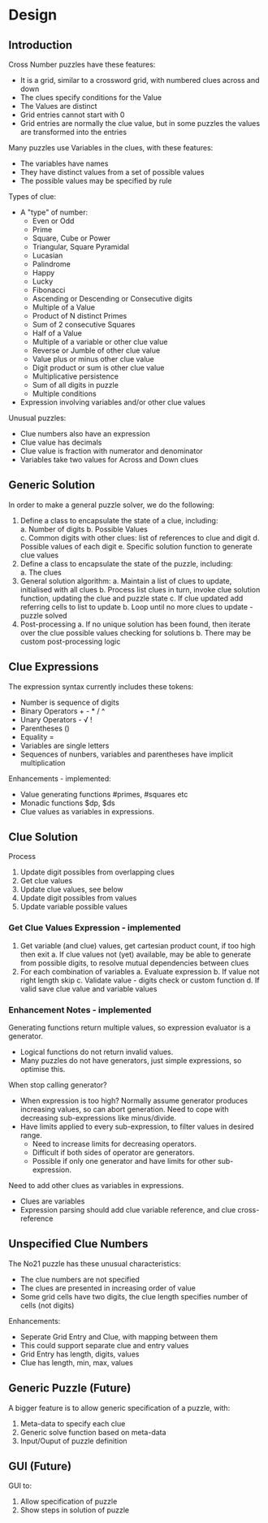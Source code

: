 # Design

## Introduction

Cross Number puzzles have these features:

-   It is a grid, similar to a crossword grid, with numbered clues across and down
-   The clues specify conditions for the Value
-   The Values are distinct
-   Grid entries cannot start with 0
-   Grid entries are normally the clue value, but in some puzzles the values are transformed into the entries

Many puzzles use Variables in the clues, with these features:

-   The variables have names
-   They have distinct values from a set of possible values
-   The possible values may be specified by rule

Types of clue:

- A "type" of number:
  - Even or Odd
  - Prime
  - Square, Cube or Power
  - Triangular, Square Pyramidal
  - Lucasian
  - Palindrome
  - Happy
  - Lucky
  - Fibonacci
  - Ascending or Descending or Consecutive digits
  - Multiple of a Value
  - Product of N distinct Primes
  - Sum of 2 consecutive Squares
  - Half of a Value
  - Multiple of a variable or other clue value
  - Reverse or Jumble of other clue value
  - Value plus or minus other clue value
  - Digit product or sum is other clue value
  - Multiplicative persistence
  - Sum of all digits in puzzle
  - Multiple conditions
- Expression involving variables and/or other clue values

Unusual puzzles:
- Clue numbers also have an expression
- Clue value has decimals
- Clue value is fraction with numerator and denominator
- Variables take two values for Across and Down clues


## Generic Solution

In order to make a general puzzle solver, we do the following:

1. Define a class to encapsulate the state of a clue, including:  
   a. Number of digits
   b. Possible Values  
   c. Common digits with other clues: list of references to clue and digit
   d. Possible values of each digit
   e. Specific solution function to generate clue values
2. Define a class to encapsulate the state of the puzzle, including:  
   a. The clues
3. General solution algorithm:
   a. Maintain a list of clues to update, initialised with all clues
   b. Process list clues in turn, invoke clue solution function, updating the clue and puzzle state
   c. If clue updated add referring cells to list to update
   b. Loop until no more clues to update - puzzle solved
4. Post-processing
   a. If no unique solution has been found, then iterate over the clue possible values checking for solutions
   b. There may be custom post-processing logic

## Clue Expressions

The expression syntax currently includes these tokens:
- Number is sequence of digits
- Binary Operators + - * / ^
- Unary Operators - √ !
- Parentheses ()
- Equality =
- Variables are single letters
- Sequences of nunbers, variables and parentheses have implicit multiplication

Enhancements - implemented:
- Value generating functions #primes, #squares etc
- Monadic functions $dp, $ds
- Clue values as variables in expressions.

## Clue Solution

Process
1. Update digit possibles from overlapping clues
2. Get clue values
3. Update clue values, see below
4. Update digit possibles from values
5. Update variable possible values

### Get Clue Values Expression - implemented

1. Get variable (and clue) values, get cartesian product count, if too high then exit
   a. If clue values not (yet) available, may be able to generate from possible digits, to resolve mutual dependencies between clues
2. For each combination of variables
   a. Evaluate expression
   b. If value not right length skip
   c. Validate value - digits check or custom function
   d. If valid save clue value and variable values

### Enhancement Notes - implemented

Generating functions return multiple values, so expression evaluator is a generator.
- Logical functions do not return invalid values.
- Many puzzles do not have generators, just simple expressions, so optimise this.

When stop calling generator? 
- When expression is too high? Normally assume generator produces increasing values, so can abort generation. Need to cope with decreasing sub-expressions like minus/divide.
- Have limits applied to every sub-expression, to filter values in desired range. 
  - Need to increase limits for decreasing operators.
  - Difficult if both sides of operator are generators. 
  - Possible if only one generator and have limits for other sub-expression.

Need to add other clues as variables in expressions.
- Clues are variables
- Expression parsing should add clue variable reference, and clue cross-reference

## Unspecified Clue Numbers

The No21 puzzle has these unusual characteristics:
- The clue numbers are not specified
- The clues are presented in increasing order of value
- Some grid cells have two digits, the clue length specifies number of cells (not digits)

Enhancements:
- Seperate Grid Entry and Clue, with mapping between them
- This could support separate clue and entry values
- Grid Entry has length, digits, values
- Clue has length, min, max, values


## Generic Puzzle (Future)

A bigger feature is to allow generic specification of a puzzle, with:

1. Meta-data to specify each clue
2. Generic solve function based on meta-data
3. Input/Ouput of puzzle definition

## GUI (Future)

GUI to:

1. Allow specification of puzzle
2. Show steps in solution of puzzle

